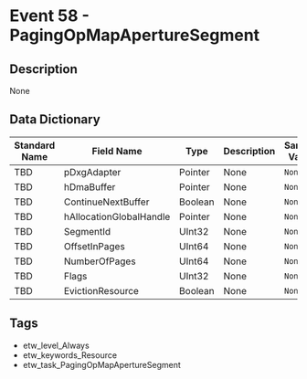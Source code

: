 # Event 58 - PagingOpMapApertureSegment

## Description
None

## Data Dictionary
|Standard Name|Field Name|Type|Description|Sample Value|
|---|---|---|---|---|
|TBD|pDxgAdapter|Pointer|None|`None`|
|TBD|hDmaBuffer|Pointer|None|`None`|
|TBD|ContinueNextBuffer|Boolean|None|`None`|
|TBD|hAllocationGlobalHandle|Pointer|None|`None`|
|TBD|SegmentId|UInt32|None|`None`|
|TBD|OffsetInPages|UInt64|None|`None`|
|TBD|NumberOfPages|UInt64|None|`None`|
|TBD|Flags|UInt32|None|`None`|
|TBD|EvictionResource|Boolean|None|`None`|

## Tags
* etw_level_Always
* etw_keywords_Resource
* etw_task_PagingOpMapApertureSegment